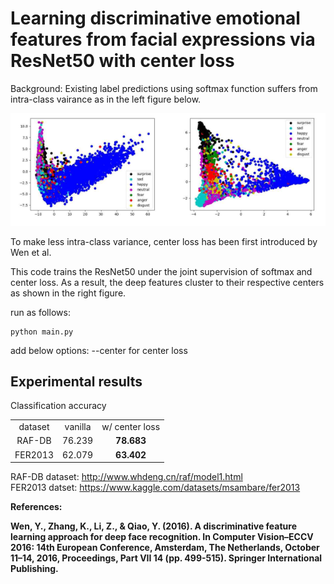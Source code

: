 <h1>Learning discriminative emotional features from facial expressions via ResNet50 with center loss</h1>

Background: Existing label predictions using softmax function suffers from intra-class vairance as in the left figure below.

![alt text](https://github.com/KangHyunWook/Learning-discriminative-emotional-features-from-facial-expressions-via-ResNet50-with-center-loss/blob/main/Screenshot%20from%202023-04-29%2009-51-51.png)

To make less intra-class variance, center loss has been first introduced by Wen et al.

This code trains the ResNet50 under the joint supervision of softmax and center loss. As a result, the deep features cluster to their respective centers as shown in the right figure.

run as follows:
```
python main.py
```
add below options:
--center for center loss


<h2>Experimental results</h2>
Classification accuracy

<table>
  <tr align='center'><td>dataset</td><td>vanilla</td><td>w/ center loss</td></tr>
  <tr align='center'><td>RAF-DB</td><td>76.239</td><td><b>78.683</b></td></tr>
  <tr align='center'><td>FER2013</td><td>62.079</td><td><b>63.402</b></td></tr>  
</table>

RAF-DB dataset: http://www.whdeng.cn/raf/model1.html <br />
FER2013 datset: https://www.kaggle.com/datasets/msambare/fer2013

<b>References<b>:

Wen, Y., Zhang, K., Li, Z., & Qiao, Y. (2016). A discriminative feature learning approach for deep face recognition. In Computer Vision–ECCV 2016: 14th European Conference, Amsterdam, The Netherlands, October 11–14, 2016, Proceedings, Part VII 14 (pp. 499-515). Springer International Publishing.
